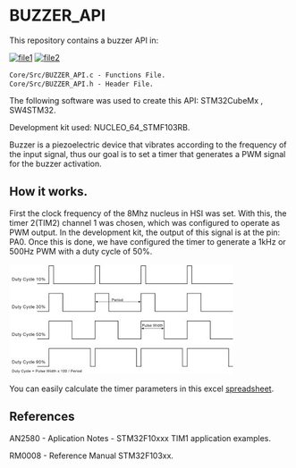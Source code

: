 # BUZZER_API
This repository contains a buzzer API in:

[![file1]][link_file1]
[![file2]][link_file2]

    Core/Src/BUZZER_API.c - Functions File.  
    Core/Src/BUZZER_API.h - Header File.

The following software was used to create this API: STM32CubeMx , SW4STM32.

Development kit used: NUCLEO_64_STMF103RB.

Buzzer is a piezoelectric device that vibrates according to the frequency of the input signal, thus
our goal is to set a timer that generates a PWM signal for the buzzer activation.

## How it works.
First the clock frequency of the 8Mhz nucleus in HSI was set. With this, the timer 2(TIM2) channel 1 was chosen, which was configured to operate as PWM output. In the development kit, the output of this signal is at the pin: PA0.
Once this is done, we have configured the timer to generate a 1kHz or 500Hz PWM with a duty cycle of 50%. 

![alt text](https://raw.githubusercontent.com/UmVitor/BUZZER_API/master/Images/pwm.jpg)

You can easily calculate the timer parameters in this excel [spreadsheet][sheet].


## References
AN2580 - Aplication Notes - STM32F10xxx TIM1 application examples.

RM0008 - Reference Manual STM32F103xx.

[sheet]: https://github.com/UmVitor/BUZZER_API/blob/master/timer_period_caclulation.xlsx
[file1]: https://img.shields.io/static/v1?label=Functions&message=API_BUZZER.c&color=red
[file2]: https://img.shields.io/static/v1?label=Header&message=API_BUZZER.h&color=blue
[link_file1]: https://github.com/UmVitor/BUZZER_API/blob/master/Core/Src/BUZZER_API.c
[link_file2]: https://github.com/UmVitor/BUZZER_API/blob/master/Core/Src/BUZZER_API.h
